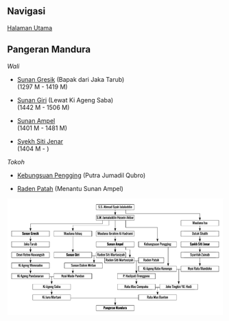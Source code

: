 ## Navigasi

[Halaman Utama][up] 

## Pangeran Mandura

*Wali*

*	[Sunan Gresik][11] (Bapak dari Jaka Tarub)
	<br/>(1297 M - 1419 M)

*	[Sunan Giri][12] (Lewat Ki Ageng Saba)
	<br/>(1442 M - 1506 M)

*	[Sunan Ampel][13]
	<br/>(1401 M - 1481 M) 

*	[Syekh Siti Jenar][16]
	<br/>(1404 M - )

*Tokoh*

*	[Kebungsuan Pengging][17] (Putra Jumadil Qubro)

*	[Raden Patah][19] (Menantu Sunan Ampel)


![Genealogi Pangeran Mandura dalam Diagram][svg-silsilah-mandura]

[up]: https://github.com/epsi-rns/catatan-silsilah/blob/master/README.md

[11]: https://github.com/epsi-rns/catatan-silsilah/blob/master/mandura/11-sunan-gresik.md
[12]: https://github.com/epsi-rns/catatan-silsilah/blob/master/mandura/12-sunan-giri.md
[13]: https://github.com/epsi-rns/catatan-silsilah/blob/master/mandura/13-sunan-ampel.md
[16]: https://github.com/epsi-rns/catatan-silsilah/blob/master/mandura/16-syekh-siti-jenar.md
[17]: https://github.com/epsi-rns/catatan-silsilah/blob/master/mandura/17-pengging.md
[19]: https://github.com/epsi-rns/catatan-silsilah/blob/master/mandura/19-raden-patah.md

[svg-silsilah-mandura]: https://github.com/epsi-rns/catatan-silsilah/blob/master/source/svg/silsilah-mandura-bw.png
